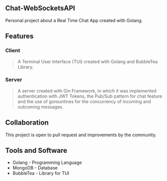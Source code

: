 ## Chat-WebSocketsAPI
Personal project about a Real Time Chat App created with Golang.

## Features
### Client
> A Terminal User Interface (TUI) created with Golang and BubbleTea Library. 

### Server
> A server created with Gin Framework, in which it was implemented authentication with JWT Tokens, the Pub/Sub pattern for chat feature and the use of gorountines for the concurrency of incoming and outcoming messages.

## Collaboration
This project is open to pull request and improvements by the community.

## Tools and Software
- Golang - Programming Language
- MongoDB - Database
- BubbleTea - Library for TUI
